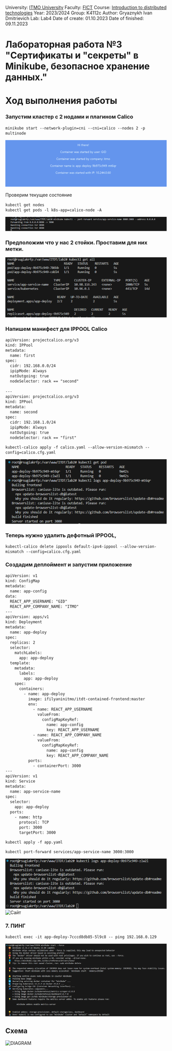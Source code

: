 University: [ITMO University](https://itmo.ru/ru/)
Faculty: [FICT](https://fict.itmo.ru)
Course: [Introduction to distributed technologies](https://github.com/itmo-ict-faculty/introduction-to-distributed-technologies)
Year: 2023/2024
Group: K4112c
Author: Gryaznykh Ivan Dmitrievich
Lab: Lab4
Date of create: 01.10.2023
Date of finished: 09.11.2023


# Лабораторная работа №3 "Сертификаты и "секреты" в Minikube, безопасное хранение данных."

# Ход выполнения работы

### Запустим кластер с 2 нодами и плагином Calico
```
minikube start --network-plugin=cni --cni=calico --nodes 2 -p multinode
```
![Start up](https://github.com/Gryaznykh-Ivan/2023_2024-introduction_to_distributed_technologies-k4112c-gryaznykh_i-d/blob/master/lab2/images/1.png)

Проверим текущее состояние
```
kubectl get nodes
kubectl get pods -l k8s-app=calico-node -A
```
![Pods State](https://github.com/Gryaznykh-Ivan/2023_2024-introduction_to_distributed_technologies-k4112c-gryaznykh_i-d/blob/master/lab2/images/2.png)

### Предположим что у нас 2 стойки. Проставим для них метки.
![DIAGRAM](https://github.com/Gryaznykh-Ivan/2023_2024-introduction_to_distributed_technologies-k4112c-gryaznykh_i-d/blob/master/lab2/images/3.png)

### Напишем манифест для IPPOOL Calico
```
apiVersion: projectcalico.org/v3
kind: IPPool
metadata:
  name: first
spec:
  cidr: 192.168.0.0/24
  ipipMode: Always
  natOutgoing: true
  nodeSelector: rack == "second"

---
apiVersion: projectcalico.org/v3
kind: IPPool
metadata:
  name: second
spec:
  cidr: 192.168.1.0/24
  ipipMode: Always
  natOutgoing: true
  nodeSelector: rack == "first"
```

```
kubectl-calico apply -f calico.yaml --allow-version-mismatch --config=calico.cfg.yaml
```
![DIAGRAM](https://github.com/Gryaznykh-Ivan/2023_2024-introduction_to_distributed_technologies-k4112c-gryaznykh_i-d/blob/master/lab2/images/4.png)

### Теперь нужно удалить дефотный IPPOOL,
```
kubectl-calico delete ippools default-ipv4-ippool --allow-version-mismatch --config=calico.cfg.yaml
```

### Создадим деплоймент и запустим приложение
```
apiVersion: v1
kind: ConfigMap
metadata:
  name: app-config
data:
  REACT_APP_USERNAME: "GID"
  REACT_APP_COMPANY_NAME: "ITMO"
---
apiVersion: apps/v1
kind: Deployment
metadata:
  name: app-deploy
spec:
  replicas: 2
  selector:
    matchLabels:
      app: app-deploy
  template:
    metadata:
      labels:
        app: app-deploy
    spec:
      containers:
        - name: app-deploy
          image: ifilyaninitmo/itdt-contained-frontend:master
          env:
            - name: REACT_APP_USERNAME
              valueFrom:
                configMapKeyRef:
                  name: app-config
                  key: REACT_APP_USERNAME
            - name: REACT_APP_COMPANY_NAME
              valueFrom:
                configMapKeyRef:
                  name: app-config
                  key: REACT_APP_COMPANY_NAME
          ports:
            - containerPort: 3000
---
apiVersion: v1
kind: Service
metadata:
  name: app-service-name
spec:
  selector:
    app: app-deploy
  ports:
    - name: http
      protocol: TCP
      port: 3000
      targetPort: 3000
```
```
kubectl apply -f app.yaml
```
```
kubectl port-forward services/app-service-name 3000:3000
```
![port-forward](https://github.com/Gryaznykh-Ivan/2023_2024-introduction_to_distributed_technologies-k4112c-gryaznykh_i-d/blob/master/lab2/images/5.png)
![Сайт](https://github.com/Gryaznykh-Ivan/2023_2024-introduction_to_distributed_technologies-k4112c-gryaznykh_i-d/blob/master/lab2/images/6.png)


### 7. ПИНГ
```
kubectl exec -it app-deploy-7cccd8db85-5l9c8 -- ping 192.168.0.129
```
![ПИНГ](https://github.com/Gryaznykh-Ivan/2023_2024-introduction_to_distributed_technologies-k4112c-gryaznykh_i-d/blob/master/lab2/images/7.png)

## Схема
![DIAGRAM](https://github.com/Gryaznykh-Ivan/2023_2024-introduction_to_distributed_technologies-k4112c-gryaznykh_i-d/blob/master/lab2/images/8.png)